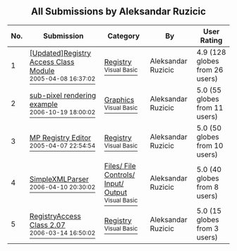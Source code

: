 ﻿<div align="center">

## All Submissions by Aleksandar Ruzicic

</div>

No.  | Submission | Category | By   | User Rating
---- | ---------- | -------- | ---- | -----------
1 | [\[Updated\]Registry Access Class Module<br /><sup>2005-04-08 16:37:02</sup>](https://github.com/Planet-Source-Code/aleksandar-ruzicic-updated-registry-access-class-module__1-57232) | [Registry<br /><sup>Visual Basic</sup>](../ByCategory/registry__1-36.md) | Aleksandar Ruzicic | 4.9 (128 globes from 26 users)
2 | [sub\-pixel rendering example<br /><sup>2006-10-19 18:00:02</sup>](https://github.com/Planet-Source-Code/aleksandar-ruzicic-sub-pixel-rendering-example__1-66836) | [Graphics<br /><sup>Visual Basic</sup>](../ByCategory/graphics__1-46.md) | Aleksandar Ruzicic | 5.0 (55 globes from 11 users)
3 | [MP Registry Editor<br /><sup>2005-04-07 22:54:54</sup>](https://github.com/Planet-Source-Code/aleksandar-ruzicic-mp-registry-editor__1-59894) | [Registry<br /><sup>Visual Basic</sup>](../ByCategory/registry__1-36.md) | Aleksandar Ruzicic | 5.0 (50 globes from 10 users)
4 | [SimpleXMLParser<br /><sup>2006-04-10 20:30:02</sup>](https://github.com/Planet-Source-Code/aleksandar-ruzicic-simplexmlparser__1-64975) | [Files/ File Controls/ Input/ Output<br /><sup>Visual Basic</sup>](../ByCategory/files-file-controls-input-output__1-3.md) | Aleksandar Ruzicic | 5.0 (40 globes from 8 users)
5 | [RegistryAccess Class 2\.07<br /><sup>2006-03-14 16:50:02</sup>](https://github.com/Planet-Source-Code/aleksandar-ruzicic-registryaccess-class-2-07__1-64664) | [Registry<br /><sup>Visual Basic</sup>](../ByCategory/registry__1-36.md) | Aleksandar Ruzicic | 5.0 (15 globes from 3 users)
